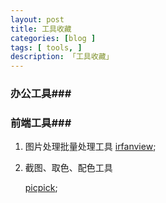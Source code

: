 ```yaml
---
layout: post
title: 工具收藏
categories: [blog ]
tags: [ tools, ]
description: 「工具收藏」
---
```




### 办公工具###

### 前端工具###

1. 图片处理批量处理工具
   [irfanview]({http://www.irfanview.com/);

2. 截图、取色、配色工具

   [picpick](http://ngwin.com/picpick/download);


